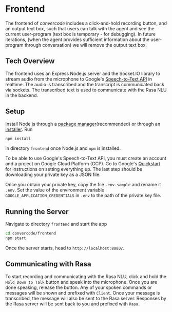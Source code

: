 # Frontend
The frontend of *convercode* includes a click-and-hold recording button, and an output text box, such that users can talk with the agent and see the current user-program (text box is temporary - for debugging). In future iterations, (when the agent provides sufficient information about the user-program through conversation) we will remove the output text box.

## Tech Overview
The frontend uses an Express Node.js server and the Socket.IO library to stream audio from the microphone to Google's [Speech-to-Text API](https://cloud.google.com/speech-to-text/docs/streaming-recognize) in realtime. The audio is transcribed and the transcript is communicated back via sockets. The transcribed text is used to communicate with the Rasa NLU in the backend.

## Setup
Install Node.js through a [package manager](https://nodejs.org/en/download/package-manager/)(recommended) or through an [installer](https://nodejs.org/en/download/). Run
```bash
npm install
```
in directory `frontend` once Node.js and `npm` is installed.

To be able to use Google's Speech-to-Text API, you must create an account and a project on Google Cloud Platform (GCP). Go to Google's [Quickstart](https://cloud.google.com/speech-to-text/docs/quickstart-client-libraries) for instructions on setting everything up. The last step should be downloading your private key as a JSON file.

Once you obtain your private key, copy the file `.env.sample` and rename it `.env`. Set the value of the environment variable `GOOGLE_APPLICATION_CREDENTIALS` in `.env` to the path of the private key file.

## Running the Server
Navigate to directory `frontend` and start the app
```bash
cd convercode/frontend
npm start
```
Once the server starts, head to `http://localhost:8080/`.

## Communicating with Rasa
To start recording and communicating with the Rasa NLU, click and hold the `Hold Down to Talk` button and speak into the microphone. Once you are done speaking, release the button. Any of your spoken commands or messages will be shown and prefixed with `Client`. Once your message is transcribed, the message will also be sent to the Rasa server. Responses by the Rasa server will be sent back to you and prefixed with `Rasa`.